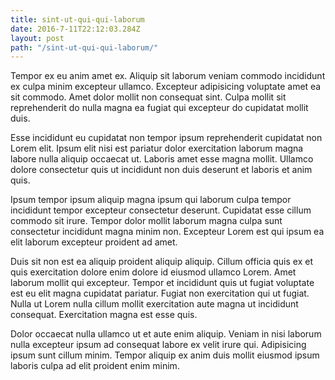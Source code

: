```yaml
---
title: sint-ut-qui-qui-laborum
date: 2016-7-11T22:12:03.284Z
layout: post
path: "/sint-ut-qui-qui-laborum/"
---
```


Tempor ex eu anim amet ex. Aliquip sit laborum veniam commodo incididunt ex culpa minim excepteur ullamco. Excepteur adipisicing voluptate amet ea sit commodo. Amet dolor mollit non consequat sint. Culpa mollit sit reprehenderit do nulla magna ea fugiat qui excepteur do cupidatat mollit duis.

Esse incididunt eu cupidatat non tempor ipsum reprehenderit cupidatat non Lorem elit. Ipsum elit nisi est pariatur dolor exercitation laborum magna labore nulla aliquip occaecat ut. Laboris amet esse magna mollit. Ullamco dolore consectetur quis ut incididunt non duis deserunt et laboris et anim quis.

Ipsum tempor ipsum aliquip magna ipsum qui laborum culpa tempor incididunt tempor excepteur consectetur deserunt. Cupidatat esse cillum commodo sit irure. Tempor dolor mollit laborum magna culpa sunt consectetur incididunt magna minim non. Excepteur Lorem est qui ipsum ea elit laborum excepteur proident ad amet.

Duis sit non est ea aliquip proident aliquip aliquip. Cillum officia quis ex et quis exercitation dolore enim dolore id eiusmod ullamco Lorem. Amet laborum mollit qui excepteur. Tempor et incididunt quis ut fugiat voluptate est eu elit magna cupidatat pariatur. Fugiat non exercitation qui ut fugiat. Nulla ut Lorem nulla cillum mollit exercitation aute magna ut incididunt consequat. Exercitation magna est esse quis.

Dolor occaecat nulla ullamco ut et aute enim aliquip. Veniam in nisi laborum nulla excepteur ipsum ad consequat labore ex velit irure qui. Adipisicing ipsum sunt cillum minim. Tempor aliquip ex anim duis mollit eiusmod ipsum laboris culpa ad elit proident enim minim.